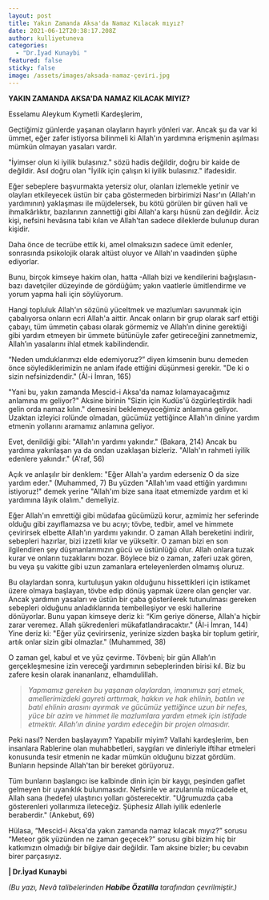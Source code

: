 ```yaml
---
layout: post
title: Yakın Zamanda Aksa'da Namaz Kılacak mıyız?
date: 2021-06-12T20:38:17.208Z
author: kulliyetuneva
categories:
  - "Dr.İyad Kunaybi "
featured: false
sticky: false
image: /assets/images/aksada-namaz-çevi̇ri̇.jpg
---
```

<!--StartFragment-->

**YAKIN ZAMANDA AKSA'DA NAMAZ KILACAK MIYIZ?**

Esselamu Aleykum Kıymetli Kardeşlerim,

Geçtiğimiz günlerde yaşanan olayların hayırlı yönleri var. Ancak şu da var ki ümmet, eğer zafer istiyorsa bilinmeli ki Allah'ın yardımına erişmenin aşılması mümkün olmayan yasaları vardır.

"İyimser olun ki iyilik bulasınız." sözü hadis değildir, doğru bir kaide de değildir. Asıl doğru olan "İyilik için çalışın ki iyilik bulasınız." ifadesidir.

Eğer sebeplere başvurmakta yetersiz olur, olanları izlemekle yetinir ve olayları etkileyecek üstün bir çaba göstermeden birbirimizi Nasr'ın (Allah'ın yardımının) yaklaşması ile müjdelersek, bu kötü görülen bir güven hali ve ihmalkârlıktır, bazılarının zannettiği gibi Allah'a karşı hüsnü zan değildir. Âciz kişi, nefsini hevâsına tabi kılan ve Allah'tan sadece dileklerde bulunup duran kişidir.

Daha önce de tecrübe ettik ki, amel olmaksızın sadece ümit edenler, sonrasında psikolojik olarak altüst oluyor ve Allah'ın vaadinden şüphe ediyorlar.

Bunu, birçok kimseye hakim olan, hatta -Allah bizi ve kendilerini bağışlasın- bazı davetçiler düzeyinde de gördüğüm; yakın vaatlerle ümitlendirme ve yorum yapma hali için söylüyorum.

Hangi topluluk Allah'ın sözünü yüceltmek ve mazlumları savunmak için çabalıyorsa onların ecri Allah'a aittir. Ancak onların bir grup olarak sarf ettiği çabayı, tüm ümmetin çabası olarak görmemiz ve Allah’ın dinine gerektiği gibi yardım etmeyen bir ümmete bütünüyle zafer getireceğini zannetmemiz, Allah’ın yasalarını ihlal etmek kabilindendir.

“Neden umduklarımızı elde edemiyoruz?” diyen kimsenin bunu demeden önce söylediklerimizin ne anlam ifade ettiğini düşünmesi gerekir. "De ki o sizin nefsinizdendir." (Âl-i İmran, 165)

"Yani bu, yakın zamanda Mescid-i Aksa'da namaz kılamayacağımız anlamına mı geliyor?" Aksine birinin "Sizin için Kudüs'ü özgürleştirdik hadi gelin orda namaz kılın." demesini beklemeyeceğimiz anlamına geliyor. Uzaktan izleyici rolünde olmadan, gücümüz yettiğince Allah'ın dinine yardım etmenin yollarını aramamız anlamına geliyor.

Evet, denildiği gibi: "Allah'ın yardımı yakındır." (Bakara, 214) Ancak bu yardıma yakınlaşan ya da ondan uzaklaşan bizleriz. "Allah'ın rahmeti iyilik edenlere yakındır." (A'raf, 56)

Açık ve anlaşılır bir denklem: "Eğer Allah'a yardım ederseniz O da size yardım eder." (Muhammed, 7) Bu yüzden "Allah'ım vaad ettiğin yardımını istiyoruz!" demek yerine "Allah'ım bize sana itaat etmemizde yardım et ki yardımına lâyık olalım." demeliyiz.

Eğer Allah'ın emrettiği gibi müdafaa gücümüzü korur, azmimiz her seferinde olduğu gibi zayıflamazsa ve bu acıyı; tövbe, tedbir, amel ve himmete çevirirsek elbette Allah'ın yardımı yakındır. O zaman Allah bereketini indirir, sebepleri hazırlar, bizi izzetli kılar ve yükseltir. O zaman bizi en son ilgilendiren şey düşmanlarımızın gücü ve üstünlüğü olur. Allah onlara tuzak kurar ve onların tuzaklarını bozar. Böylece biz o zaman, zaferi uzak gören, bu veya şu vakitte gibi uzun zamanlara erteleyenlerden olmamış oluruz.

Bu olaylardan sonra, kurtuluşun yakın olduğunu hissettikleri için istikamet üzere olmaya başlayan, tövbe edip dönüş yapmak üzere olan gençler var. Ancak yardımın yasaları ve üstün bir çaba gösterilerek tutunulması gereken sebepleri olduğunu anladıklarında tembelleşiyor ve eski hallerine dönüyorlar. Bunu yapan kimseye deriz ki: “Kim geriye dönerse, Allah'a hiçbir zarar veremez. Allah şükredenleri mükafatlandıracaktır." (Âl-i İmran, 144) Yine deriz ki: "Eğer yüz çevirirseniz, yerinize sizden başka bir toplum getirir, artık onlar sizin gibi olmazlar." (Muhammed, 38)

O zaman gel, kabul et ve yüz çevirme. Tövbeni; bir gün Allah’ın gerçekleşmesine izin vereceği yardımının sebeplerinden birisi kıl. Biz bu zafere kesin olarak inananlarız, elhamdulillah.

> *Yapmamız gereken bu yaşanan olaylardan, imanımızı şarj etmek, amellerimizdeki gayreti arttırmak, hakkın ve hak ehlinin, batılın ve batıl ehlinin arasını ayırmak ve gücümüz yettiğince uzun bir nefes, yüce bir azim ve himmet ile mazlumlara yardım etmek için istifade etmektir. Allah’ın dinine yardım edeceğin bir projen olmasıdır.*

Peki nasıl? Nerden başlayayım? Yapabilir miyim? Vallahi kardeşlerim, ben insanlara Rablerine olan muhabbetleri, saygıları ve dinleriyle iftihar etmeleri konusunda tesir etmenin ne kadar mümkün olduğunu bizzat gördüm. Bunların hepsinde Allah'tan bir bereket görüyoruz.

Tüm bunların başlangıcı ise kalbinde dinin için bir kaygı, peşinden gaflet gelmeyen bir uyanıklık bulunmasıdır. Nefsinle ve arzularınla mücadele et, Allah sana (hedefe) ulaştırıcı yolları gösterecektir. "Uğrumuzda çaba gösterenleri yollarımıza ileteceğiz. Şüphesiz Allah iyilik edenlerle beraberdir." (Ankebut, 69)

Hülasa, “Mescid-i Aksa'da yakın zamanda namaz kılacak mıyız?” sorusu “Meteor gök yüzünden ne zaman geçecek?” sorusu gibi bizim hiç bir katkımızın olmadığı bir bilgiye dair değildir. Tam aksine bizler; bu cevabın birer parçasıyız.

**\| Dr.İyad Kunaybi**

*(Bu yazı, Nevâ talibelerinden **Habibe Özatilla** tarafından çevrilmiştir.)*

<!--EndFragment-->
